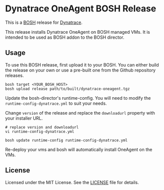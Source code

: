 # Dynatrace OneAgent BOSH Release

This is a [BOSH](http://bosh.io/) release for [Dynatrace](https://www.dynatrace.com/).

This release installs Dynatrace OneAgent on BOSH managed VMs. It is intended to be used as BOSH addon to the BOSH director.

## Usage

To use this BOSH release, first upload it to your BOSH. You can either build the release on your own or use a pre-built one from the Github repository releases.

```
bosh target <YOUR_BOSH_HOST>
bosh upload release path/to/built/dynatrace-oneagent.tgz
```

Update the bosh-director's runtime-config. You will need to modify the `runtime-config-dynatrace.yml` to suit your needs.

Change `version` of the release and replace the `downloadurl` property with your installer URL.

```
# replace version and downloadurl
vi runtime-config-dynatrace.yml

bosh update runtime-config runtime-config-dynatrace.yml
```

Re-deploy your vms and bosh will automatically install OneAgent on the VMs.

## License

Licensed under the MIT License. See the [LICENSE](https://github.com/dynatrace-innovationlab/bosh-oneagent-release/blob/master/LICENSE) file for details.
